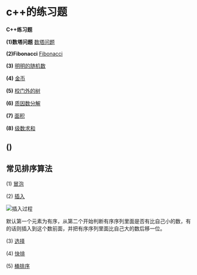 # c++的练习题
**C++练习题**

**(1)数塔问题**
[数塔问题](https://github.com/alatzr/C-Practice/blob/main/%E6%95%B0%E5%A1%94%E9%97%AE%E9%A2%98.cpp)

**(2)Fibonacci**
[Fibonacci](https://github.com/alatzr/C-Practice/blob/main/fibonacci.cpp)

**(3)**
[明明的随机数](https://github.com/alatzr/C-Practice/blob/main/%E6%98%8E%E6%98%8E%E7%9A%84%E9%9A%8F%E6%9C%BA%E6%95%B0.cpp)

**(4)**
[金币](https://github.com/alatzr/C-Practice/blob/main/%E9%87%91%E5%B8%81.cpp)

**(5)**
[校门外的树](https://github.com/alatzr/C-Practice/blob/main/%E6%A0%A1%E9%97%A8%E5%A4%96%E7%9A%84%E6%A0%91.cpp)

**(6)**
[质因数分解](https://github.com/alatzr/C-Practice/blob/main/%E8%B4%A8%E5%9B%A0%E6%95%B0%E5%88%86%E8%A7%A3.cpp)

**(7)**
[面积](https://github.com/alatzr/C-Practice/blob/main/%E9%9D%A2%E7%A7%AF.cpp)

**(8)**
[级数求和](https://github.com/alatzr/C-Practice/blob/main/%E7%BA%A7%E6%95%B0%E6%B1%82%E5%92%8C.cpp)

**()**
[](url)
---
## 常见排序算法
(1) [冒泡](https://github.com/alatzr/C-Practice/blob/main/%E5%86%92%E6%B3%A1%E6%8E%92%E5%BA%8F.cpp)

(2) [插入](https://github.com/alatzr/C-Practice/blob/main/%E6%8F%92%E5%85%A5%E6%8E%92%E5%BA%8F.cpp)

![插入过程](https://images2015.cnblogs.com/blog/32909/201705/32909-20170512235538644-235906232.png)

默认第一个元素为有序，从第二个开始判断有序序列里面是否有比自己小的数，有的话则插入到这个数前面，并把有序序列里面比自己大的数后移一位。


(3) [选择](https://github.com/alatzr/C-Practice/blob/main/%E9%80%89%E6%8B%A9%E6%8E%92%E5%BA%8F.cpp)

(4) [快排](url)

(5) [桶排序](https://github.com/alatzr/C-Practice/blob/main/%E6%A1%B6%E6%8E%92%E5%BA%8F.cpp)
